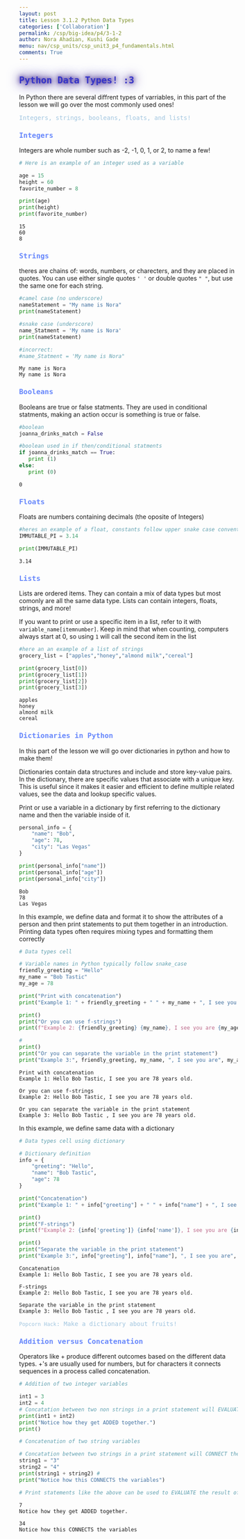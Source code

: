 ```yaml
---
layout: post
title: Lesson 3.1.2 Python Data Types
categories: ['Collaboration']
permalink: /csp/big-idea/p4/3-1-2
author: Nora Ahadian, Kushi Gade
menu: nav/csp_units/csp_unit3_p4_fundamentals.html
comments: True
---
```


<style>
    .glow {
        color: #3634c7; /* Text color */
        text-shadow: 0 0 10px #3d238c, 0 0 20px #3d238c, 0 0 30px #3d238c; /* Glowing effect on text */
        transition: all 0.3s ease-in-out;
    }
</style>

## <span class="glow" style="font-family: Monospace;">Python Data Types! :3</span>

In Python there are several diffrent types of varriables, in this part of the lesson we will go over the most commonly used ones!

<span style="font-family: Monospace; color: #a2c6e0">Integers, strings, booleans, floats, and lists!</span>

### <span style="font-family: Monospace; color: #6888fc">Integers</span>

Integers are whole number such as -2, -1, 0, 1, or 2, to name a few!


```python
# Here is an example of an integer used as a variable

age = 15
height = 60
favorite_number = 8

print(age)
print(height)
print(favorite_number)
```

    15
    60
    8


### <span style="font-family: Monospace; color: #6888fc">Strings</span>

theres are chains of: words, numbers, or charecters, and they are placed in quotes. You can use either single quotes `' '` or double quotes `" "`, but use the same one for each string.


```python
#camel case (no underscore)
nameStatement = "My name is Nora"
print(nameStatement)

#snake case (underscore)
name_Statment = 'My name is Nora'
print(nameStatement)

#incorrect:
#name_Statment = 'My name is Nora"
```

    My name is Nora
    My name is Nora


### <span style="font-family: Monospace; color: #6888fc">Booleans</span>

Booleans are true or false statments.  They are used in conditional statments, making an action occur is something is true or false.


```python
#boolean
joanna_drinks_match = False

#boolean used in if then/conditional statments
if joanna_drinks_match == True: 
   print (1) 
else: 
   print (0) 
```

    0


### <span style="font-family: Monospace; color: #6888fc">Floats</span>

Floats are numbers containing decimals (the oposite of Integers)


```python
#heres an example of a float, constants follow upper snake case conventions
IMMUTABLE_PI = 3.14

print(IMMUTABLE_PI)
```

    3.14


### <span style="font-family: Monospace; color: #6888fc">Lists</span>
Lists are ordered items.  They can contain a mix of data types but most comonly are all the same data type.  Lists can contain integers, floats, strings, and more!

If you want to print or use a specific item in a list, refer to  it with `variable_name[itemnumber]`. Keep in mind that when counting, computers always start at 0, so using `1` will call the second item in the list


```python
#here an an example of a list of strings
grocery_list = ["apples","honey","almond milk","cereal"]

print(grocery_list[0])
print(grocery_list[1])
print(grocery_list[2])
print(grocery_list[3])
```

    apples
    honey
    almond milk
    cereal


### <span style="font-family: Monospace; color: #6888fc">Dictionaries in Python</span>

In this part of the lesson we will go over dictionaries in python and how to make them!

Dictionaries contain data structures and include and store key-value pairs. In the dictionary, there are specific values that associate with a unique key. This is useful since it makes it easier and efficient to define multiple related values, see the data and lookup specific values. 

Print or use a variable in a dictionary by first referring to the dictionary name and then the variable inside of it.


```python
personal_info = {
    "name": "Bob",
    "age": 78,
    "city": "Las Vegas"
}

print(personal_info["name"])
print(personal_info["age"])
print(personal_info["city"])
```

    Bob
    78
    Las Vegas


In this example, we define data and format it to show the attributes of a person and then print statements to put them together in an introduction. Printing data types often requires mixing types and formatting them correctly



```python
# Data types cell

# Variable names in Python typically follow snake_case 
friendly_greeting = "Hello"
my_name = "Bob Tastic"
my_age = 78

print("Print with concatenation")
print("Example 1: " + friendly_greeting + " " + my_name + ", I see you are " + str(my_age) + " years old.")

print()
print("Or you can use f-strings")
print(f"Example 2: {friendly_greeting} {my_name}, I see you are {my_age} years old.")

# 
print()
print("Or you can separate the variable in the print statement")
print("Example 3:", friendly_greeting, my_name, ", I see you are", my_age, "years old.")

```

    Print with concatenation
    Example 1: Hello Bob Tastic, I see you are 78 years old.
    
    Or you can use f-strings
    Example 2: Hello Bob Tastic, I see you are 78 years old.
    
    Or you can separate the variable in the print statement
    Example 3: Hello Bob Tastic , I see you are 78 years old.


In this example, we define same data with a dictionary


```python
# Data types cell using dictionary

# Dictionary definition 
info = {
    "greeting": "Hello",
    "name": "Bob Tastic",
    "age": 78
}

print("Concatenation")
print("Example 1: " + info["greeting"] + " " + info["name"] + ", I see you are " + str(info["age"]) + " years old.")

print()
print("F-strings")
print(f"Example 2: {info['greeting']} {info['name']}, I see you are {info['age']} years old.")

print()
print("Separate the variable in the print statement")
print("Example 3:", info["greeting"], info["name"], ", I see you are", info["age"], "years old.")
```

    Concatenation
    Example 1: Hello Bob Tastic, I see you are 78 years old.
    
    F-strings
    Example 2: Hello Bob Tastic, I see you are 78 years old.
    
    Separate the variable in the print statement
    Example 3: Hello Bob Tastic , I see you are 78 years old.


<span style="font-family: Monospace; color: #a2c6e0">`Popcorn Hack`: Make a dictionary about fruits!</span>



### <span style="font-family: Monospace; color: #6888fc">Addition versus Concatenation</span>

Operators like + produce different outcomes based on the different data types. +'s are usually used for numbers, but for characters it connects sequences in a process called concatenation. 


```python
# Addition of two integer variables

int1 = 3
int2 = 4
# Concatation between two non strings in a print statement will EVALUATE them.
print(int1 + int2)
print("Notice how they get ADDED together.")
print()

# Concatenation of two string variables

# Concatation between two strings in a print statement will CONNECT them.
string1 = "3"
string2 = "4"
print(string1 + string2) # 
print("Notice how this CONNECTS the variables")

# Print statements like the above can be used to EVALUATE the result of + on two variables
```

    7
    Notice how they get ADDED together.
    
    34
    Notice how this CONNECTS the variables

